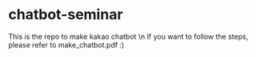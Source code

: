 # chatbot-seminar
This is the repo to make kakao chatbot \n
If you want to follow the steps, please refer to make_chatbot.pdf :)
